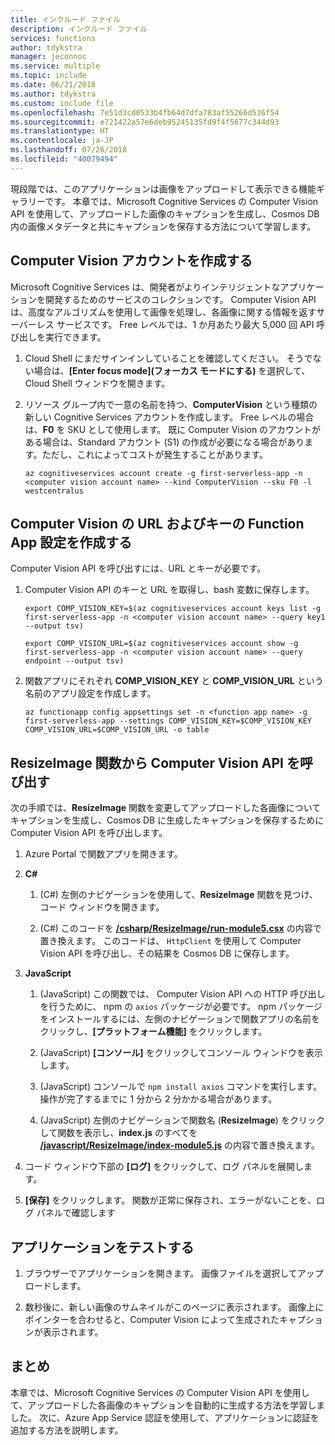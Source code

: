 ```yaml
---
title: インクルード ファイル
description: インクルード ファイル
services: functions
author: tdykstra
manager: jeconnoc
ms.service: multiple
ms.topic: include
ms.date: 06/21/2018
ms.author: tdykstra
ms.custom: include file
ms.openlocfilehash: 7e51d3cd0533b4fb64d7dfa783af55266d536f54
ms.sourcegitcommit: e721422a57e6deb95245135fd9f4f5677c344d93
ms.translationtype: HT
ms.contentlocale: ja-JP
ms.lasthandoff: 07/26/2018
ms.locfileid: "40079494"
---
```

現段階では、このアプリケーションは画像をアップロードして表示できる機能ギャラリーです。 本章では、Microsoft Cognitive Services の Computer Vision API を使用して、アップロードした画像のキャプションを生成し、Cosmos DB 内の画像メタデータと共にキャプションを保存する方法について学習します。

## <a name="create-a-computer-vision-account"></a>Computer Vision アカウントを作成する

Microsoft Cognitive Services は、開発者がよりインテリジェントなアプリケーションを開発するためのサービスのコレクションです。 Computer Vision API は、高度なアルゴリズムを使用して画像を処理し、各画像に関する情報を返すサーバーレス サービスです。 Free レベルでは、1 か月あたり最大 5,000 回 API 呼び出しを実行できます。

1. Cloud Shell にまだサインインしていることを確認してください。 そうでない場合は、**[Enter focus mode]\(フォーカス モードにする\)** を選択して、Cloud Shell ウィンドウを開きます。 

1. リソース グループ内で一意の名前を持つ、**ComputerVision** という種類の新しい Cognitive Services アカウントを作成します。 Free レベルの場合は、**F0** を SKU として使用します。 既に Computer Vision のアカウントがある場合は、Standard アカウント (S1) の作成が必要になる場合があります。ただし、これによってコストが発生することがあります。

    ```azurecli
    az cognitiveservices account create -g first-serverless-app -n <computer vision account name> --kind ComputerVision --sku F0 -l westcentralus
    ```


## <a name="create-function-app-settings-for-computer-vision-url-and-key"></a>Computer Vision の URL およびキーの Function App 設定を作成する

Computer Vision API を呼び出すには、URL とキーが必要です。

1. Computer Vision API のキーと URL を取得し、bash 変数に保存します。

    ```azurecli
    export COMP_VISION_KEY=$(az cognitiveservices account keys list -g first-serverless-app -n <computer vision account name> --query key1 --output tsv)
    ```
    ```azurecli
    export COMP_VISION_URL=$(az cognitiveservices account show -g first-serverless-app -n <computer vision account name> --query endpoint --output tsv)
    ```

1. 関数アプリにそれぞれ **COMP_VISION_KEY** と **COMP_VISION_URL** という名前のアプリ設定を作成します。

    ```azurecli
    az functionapp config appsettings set -n <function app name> -g first-serverless-app --settings COMP_VISION_KEY=$COMP_VISION_KEY COMP_VISION_URL=$COMP_VISION_URL -o table
    ```


## <a name="call-computer-vision-api-from-resizeimage-function"></a>ResizeImage 関数から Computer Vision API を呼び出す

次の手順では、**ResizeImage** 関数を変更してアップロードした各画像についてキャプションを生成し、Cosmos DB に生成したキャプションを保存するために Computer Vision API を呼び出します。

1. Azure Portal で関数アプリを開きます。

1. **C#**

    1. (C#) 左側のナビゲーションを使用して、**ResizeImage** 関数を見つけ、コード ウィンドウを開きます。

    1. (C#) このコードを [**/csharp/ResizeImage/run-module5.csx**](https://raw.githubusercontent.com/Azure-Samples/functions-first-serverless-web-application/master/csharp/ResizeImage/run-module5.csx) の内容で置き換えます。 このコードは、 `HttpClient` を使用して Computer Vision API を呼び出し、その結果を Cosmos DB に保存します。

1. **JavaScript**

    1. (JavaScript) この関数では、 Computer Vision API への HTTP 呼び出しを行うために、 npm の `axios` パッケージが必要です。 npm パッケージをインストールするには、左側のナビゲーションで関数アプリの名前をクリックし、**[プラットフォーム機能]** をクリックします。

    1. (JavaScript) **[コンソール]** をクリックしてコンソール ウィンドウを表示します。

    1. (JavaScript) コンソールで `npm install axios` コマンドを実行します。 操作が完了するまでに 1 分から 2 分かかる場合があります。

    1. (JavaScript) 左側のナビゲーションで関数名 (**ResizeImage**) をクリックして関数を表示し、**index.js** のすべてを [**/javascript/ResizeImage/index-module5.js**](https://raw.githubusercontent.com/Azure-Samples/functions-first-serverless-web-application/master/javascript/ResizeImage/index-module5.js) の内容で置き換えます。

1. コード ウィンドウ下部の **[ログ]** をクリックして、ログ パネルを展開します。

1. **[保存]** をクリックします。 関数が正常に保存され、エラーがないことを、ログ パネルで確認します


## <a name="test-the-application"></a>アプリケーションをテストする

1. ブラウザーでアプリケーションを開きます。 画像ファイルを選択してアップロードします。

1. 数秒後に、新しい画像のサムネイルがこのページに表示されます。 画像上にポインターを合わせると、Computer Vision によって生成されたキャプションが表示されます。


## <a name="summary"></a>まとめ

本章では、Microsoft Cognitive Services の Computer Vision API を使用して、アップロードした各画像のキャプションを自動的に生成する方法を学習しました。 次に、Azure App Service 認証を使用して、アプリケーションに認証を追加する方法を説明します。
